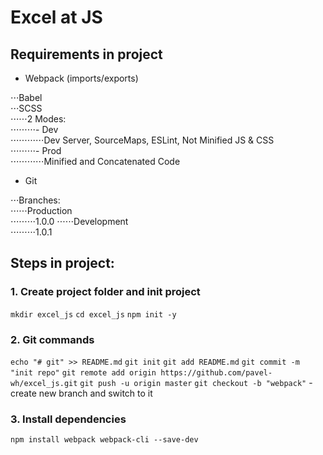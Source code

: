 # Excel at JS

## Requirements in project

* Webpack (imports/exports)  

⋅⋅⋅Babel  
⋅⋅⋅SCSS  
⋅⋅⋅⋅⋅⋅2 Modes:  
⋅⋅⋅⋅⋅⋅⋅⋅⋅- Dev  
⋅⋅⋅⋅⋅⋅⋅⋅⋅⋅⋅⋅Dev Server, SourceMaps, ESLint, Not Minified JS & CSS  
⋅⋅⋅⋅⋅⋅⋅⋅⋅- Prod  
⋅⋅⋅⋅⋅⋅⋅⋅⋅⋅⋅⋅Minified and Concatenated Code  

* Git  

⋅⋅⋅Branches:  
⋅⋅⋅⋅⋅⋅Production  
⋅⋅⋅⋅⋅⋅⋅⋅⋅1.0.0
⋅⋅⋅⋅⋅⋅Development  
⋅⋅⋅⋅⋅⋅⋅⋅⋅1.0.1

## Steps in project:

### 1. Create project folder and init project

`mkdir excel_js`
`cd excel_js`
`npm init -y`

### 2. Git commands  

`echo "# git" >> README.md`
`git init`
`git add README.md`
`git commit -m "init repo"`
`git remote add origin https://github.com/pavel-wh/excel_js.git`
`git push -u origin master`
`git checkout -b "webpack"` - create new branch and switch to it  

### 3. Install dependencies

`npm install webpack webpack-cli --save-dev`
